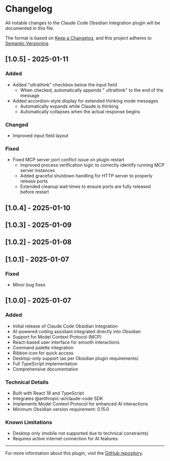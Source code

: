 # Changelog

All notable changes to the Claude Code Obsidian Integration plugin will be documented in this file.

The format is based on [Keep a Changelog](https://keepachangelog.com/en/1.0.0/),
and this project adheres to [Semantic Versioning](https://semver.org/spec/v2.0.0.html).

## [1.0.5] - 2025-01-11

### Added
- Added "ultrathink" checkbox below the input field
  - When checked, automatically appends " ultrathink" to the end of the message
- Added accordion-style display for extended thinking mode messages
  - Automatically expands while Claude is thinking
  - Automatically collapses when the actual response begins

### Changed
- Improved input field layout

### Fixed
- Fixed MCP server port conflict issue on plugin restart
  - Improved process verification logic to correctly identify running MCP server instances
  - Added graceful shutdown handling for HTTP server to properly release ports
  - Extended cleanup wait times to ensure ports are fully released before restart

## [1.0.4] - 2025-01-10
## [1.0.3] - 2025-01-09
## [1.0.2] - 2025-01-08
## [1.0.1] - 2025-01-07

### Fixed
- Minor bug fixes

## [1.0.0] - 2025-01-07

### Added
- Initial release of Claude Code Obsidian Integration
- AI-powered coding assistant integrated directly into Obsidian
- Support for Model Context Protocol (MCP)
- React-based user interface for smooth interactions
- Command palette integration
- Ribbon icon for quick access
- Desktop-only support (as per Obsidian plugin requirements)
- Full TypeScript implementation
- Comprehensive documentation

### Technical Details
- Built with React 18 and TypeScript
- Integrates @anthropic-ai/claude-code SDK
- Implements Model Context Protocol for enhanced AI interactions
- Minimum Obsidian version requirement: 0.15.0

### Known Limitations
- Desktop only (mobile not supported due to technical constraints)
- Requires active internet connection for AI features

---

For more information about this plugin, visit the [GitHub repository](https://github.com/mohemohe/obsidian-claude-code-integration).
